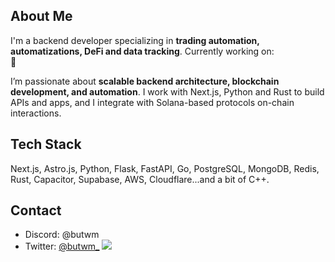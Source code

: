 ## About Me  
I'm a backend developer specializing in **trading automation, automatizations, DeFi and data tracking**.
Currently working on:  
👀

I’m passionate about **scalable backend architecture, blockchain development, and automation**. I work with Next.js, Python and Rust to build APIs and apps, and I integrate with Solana-based protocols on-chain interactions.  

## Tech Stack  
Next.js, Astro.js, Python, Flask, FastAPI, Go, PostgreSQL, MongoDB, Redis, Rust, Capacitor, Supabase, AWS, Cloudflare...and a bit of C++.

## Contact  
- Discord: @butwm  
- Twitter: [@butwm_](https://x.com/butwm_)
![](https://github-readme-streak-stats.herokuapp.com/?user=Butwm&theme=dark&hide_border=true)<br/>


